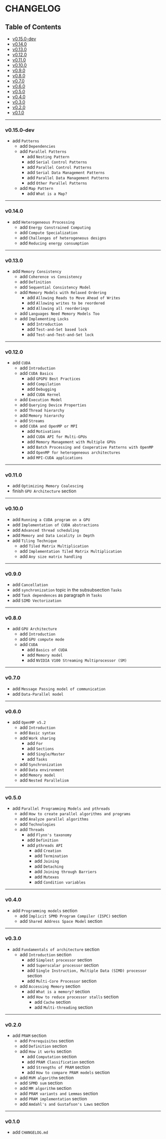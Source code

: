 <h1>CHANGELOG</h1>

<h2>Table of Contents</h2>

- [v0.15.0-dev](#v0150-dev)
- [v0.14.0](#v0140)
- [v0.13.0](#v0130)
- [v0.12.0](#v0120)
- [v0.11.0](#v0110)
- [v0.10.0](#v0100)
- [v0.9.0](#v090)
- [v0.8.0](#v080)
- [v0.7.0](#v070)
- [v0.6.0](#v060)
- [v0.5.0](#v050)
- [v0.4.0](#v040)
- [v0.3.0](#v030)
- [v0.2.0](#v020)
- [v0.1.0](#v010)

--------------------

### v0.15.0-dev

- add `Patterns`
  - add `Dependencies`
  - add `Parallel Patterns`
    - add `Nesting Pattern`
    - add `Serial Control Patterns`
    - add `Parallel Control Patterns`
    - add `Serial Data Management Patterns`
    - add `Parallel Data Management Patterns`
    - add `Other Parallel Patterns`
  - add `Map Pattern`
    - add `What is a Map?`

--------------------

### v0.14.0

- add `Heterogeneous Processing`
  - add `Energy Constrained Computing`
  - add `Compute Specialization`
  - add `Challenges of heterogeneous designs`
  - add `Reducing energy consumption`

--------------------

### v0.13.0

- add `Memory Consistency`
  - add `Coherence vs Consistency`
  - add `Definition`
  - add `Sequential Consistency Model`
  - add `Memory Models with Relaxed Ordering`
    - add `Allowing Reads to Move Ahead of Writes`
    - add `Allowing writes to be reordered`
    - add `Allowing all reorderings`
  - add `Languages Need Memory Models Too`
  - add `Implementing Locks`
    - add `Introduction`
    - add `Test-and-Set based lock`
    - add `Test-and-Test-and-Set lock`

--------------------

### v0.12.0

- add `CUDA`
  - add `Introduction`
  - add `CUDA Basics`
    - add `GPGPU Best Practices`
    - add `Compilation`
    - add `Debugging`
    - add `CUDA Kernel`
  - add `Execution Model`
  - add `Querying Device Properties`
  - add `Thread hierarchy`
  - add `Memory hierarchy`
  - add `Streams`
  - add `CUDA and OpenMP or MPI`
    - add `Motivations`
    - add `CUDA API for Multi-GPUs`
    - add `Memory Management with Multiple GPUs`
    - add `Batch Processing and Cooperative Patterns with OpenMP`
    - add `OpenMP for heterogeneous architectures`
    - add `MPI-CUDA applications`

--------------------

### v0.11.0

- add `Optimizing Memory Coalescing`
- finish `GPU Architecture` section

--------------------

### v0.10.0

- add `Running a CUDA program on a GPU`
- add `Implementation of CUDA abstractions`
- add `Advanced thread scheduling`
- add `Memory and Data Locality in Depth`
- add `Tiling Technique`
  - add `Tiled Matrix Multiplication`
  - add `Implementation Tiled Matrix Multiplication`
  - add `Any size matrix handling`

--------------------

### v0.9.0

- add `Cancellation`
- add `synchronization` topic in the subsubsection `Tasks`
- add `Task dependences` as paragraph in `Tasks`
- add `SIMD Vectorization`

--------------------

### v0.8.0

- add `GPU Architecture`
  - add `Introduction`
  - add `GPU compute mode`
  - add `CUDA`
    - add `Basics of CUDA`
    - add `Memory model`
    - add `NVIDIA V100 Streaming Multiprocessor (SM)`

--------------------

### v0.7.0

- add `Message Passing model of communication`
- add `Data-Parallel model`

--------------------

### v0.6.0

- add `OpenMP v5.2`
  - add `Introduction`
  - add `Basic syntax`
  - add `Work sharing`
    - add `For`
    - add `Sections`
    - add `Single/Master`
    - add `Tasks`
  - add `Synchronization`
  - add `Data environment`
  - add `Memory model`
  - add `Nested Parallelism`

--------------------

### v0.5.0

- add `Parallel Programming Models and pthreads`
  - add `How to create parallel algorithms and programs`
  - add `Analyze parallel algorithms`
  - add `Technologies`
  - add `Threads`
    - add `Flynn's taxonomy`
    - add `Definition`
    - add `pthreads API`
      - add `Creation`
      - add `Termination`
      - add `Joining`
      - add `Detaching`
      - add `Joining through Barriers`
      - add `Mutexes`
      - add `Condition variables`

--------------------

### v0.4.0

- add `Programming models` section
  - add `Implicit SPMD Program Compiler (ISPC)` section
  - add `Shared Address Space Model` section

--------------------

### v0.3.0

- add `Fundamentals of architecture` section
  - add `Introduction` section
    - add `Simplest processor` section
    - add `Superscalar processor` section
    - add `Single Instruction, Multiple Data (SIMD) processor` section
    - add `Multi-Core Processor` section
  - add `Accessing Memory` section
    - add `What is a memory?` section
    - add `How to reduce processor stalls` section
      - add `Cache` section
      - add `Multi-threading` section

--------------------

### v0.2.0

- add `PRAM` section
  - add `Prerequisites` section
  - add `Definition` section
  - add `How it works` section
    - add `Computation` section
    - add `PRAM Classification` section
    - add `Strengths of PRAM` section
    - add `How to compare PRAM models` section
  - add `MVM algorithm` section
  - add `SPMD sum` section
  - add `MM algorithm` section
  - add `PRAM variants and Lemmas` section
  - add `PRAM implementation` section
  - add `Amdahl's and Gustafson's Laws` section

--------------------

### v0.1.0

- add `CHANGELOG.md`
